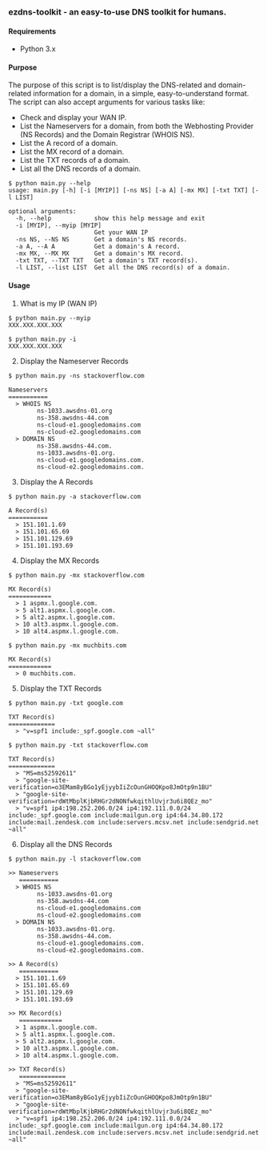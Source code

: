### ezdns-toolkit - an easy-to-use DNS toolkit for humans.

#### Requirements

- Python 3.x

#### Purpose

The purpose of this script is to list/display the DNS-related and domain-related information for a domain, in a simple, easy-to-understand format.  
The script can also accept arguments for various tasks like:


- Check and display your WAN IP.
- List the Nameservers for a domain, from both the Webhosting Provider (NS Records) and the Domain Registrar (WHOIS NS).
- List the A record of a domain.
- List the MX record of a domain.
- List the TXT records of a domain.
- List all the DNS records of a domain.

```
$ python main.py --help
usage: main.py [-h] [-i [MYIP]] [-ns NS] [-a A] [-mx MX] [-txt TXT] [-l LIST]

optional arguments:
  -h, --help            show this help message and exit
  -i [MYIP], --myip [MYIP]
                        Get your WAN IP
  -ns NS, --NS NS       Get a domain's NS records.
  -a A, --A A           Get a domain's A record.
  -mx MX, --MX MX       Get a domain's MX record.
  -txt TXT, --TXT TXT   Get a domain's TXT record(s).
  -l LIST, --list LIST  Get all the DNS record(s) of a domain.
```

#### Usage

1. What is my IP (WAN IP)
```
$ python main.py --myip
XXX.XXX.XXX.XXX

$ python main.py -i
XXX.XXX.XXX.XXX
```

2. Display the Nameserver Records
```
$ python main.py -ns stackoverflow.com

Nameservers
===========
  > WHOIS NS
        ns-1033.awsdns-01.org
        ns-358.awsdns-44.com
        ns-cloud-e1.googledomains.com
        ns-cloud-e2.googledomains.com
  > DOMAIN NS
        ns-358.awsdns-44.com.
        ns-1033.awsdns-01.org.
        ns-cloud-e1.googledomains.com.
        ns-cloud-e2.googledomains.com.
```
  
3. Display the A Records
```
$ python main.py -a stackoverflow.com

A Record(s)
===========
  > 151.101.1.69
  > 151.101.65.69
  > 151.101.129.69
  > 151.101.193.69
```
  
4. Display the MX Records
```
$ python main.py -mx stackoverflow.com

MX Record(s)
============
  > 1 aspmx.l.google.com.
  > 5 alt1.aspmx.l.google.com.
  > 5 alt2.aspmx.l.google.com.
  > 10 alt3.aspmx.l.google.com.
  > 10 alt4.aspmx.l.google.com.
  
$ python main.py -mx muchbits.com

MX Record(s)
============
  > 0 muchbits.com.
```
  
5. Display the TXT Records
```
$ python main.py -txt google.com

TXT Record(s)
=============
  > "v=spf1 include:_spf.google.com ~all"

$ python main.py -txt stackoverflow.com

TXT Record(s)
=============
  > "MS=ms52592611"
  > "google-site-verification=o3EMam8yBGo1yEjyybIiZcOunGHOQKpo8JmOtp9n1BU"
  > "google-site-verification=rdWtMbplKjbRHGr2dNONfwkqithlUvjr3u6i8QEz_mo"
  > "v=spf1 ip4:198.252.206.0/24 ip4:192.111.0.0/24 include:_spf.google.com include:mailgun.org ip4:64.34.80.172 include:mail.zendesk.com include:servers.mcsv.net include:sendgrid.net ~all"
```
  
6. Display all the DNS Records
```
$ python main.py -l stackoverflow.com

>> Nameservers
   ===========
  > WHOIS NS
        ns-1033.awsdns-01.org
        ns-358.awsdns-44.com
        ns-cloud-e1.googledomains.com
        ns-cloud-e2.googledomains.com
  > DOMAIN NS
        ns-1033.awsdns-01.org.
        ns-358.awsdns-44.com.
        ns-cloud-e1.googledomains.com.
        ns-cloud-e2.googledomains.com.

>> A Record(s)
   ===========
  > 151.101.1.69
  > 151.101.65.69
  > 151.101.129.69
  > 151.101.193.69

>> MX Record(s)
   ============
  > 1 aspmx.l.google.com.
  > 5 alt1.aspmx.l.google.com.
  > 5 alt2.aspmx.l.google.com.
  > 10 alt3.aspmx.l.google.com.
  > 10 alt4.aspmx.l.google.com.

>> TXT Record(s)
   =============
  > "MS=ms52592611"
  > "google-site-verification=o3EMam8yBGo1yEjyybIiZcOunGHOQKpo8JmOtp9n1BU"
  > "google-site-verification=rdWtMbplKjbRHGr2dNONfwkqithlUvjr3u6i8QEz_mo"
  > "v=spf1 ip4:198.252.206.0/24 ip4:192.111.0.0/24 include:_spf.google.com include:mailgun.org ip4:64.34.80.172 include:mail.zendesk.com include:servers.mcsv.net include:sendgrid.net ~all"
```
